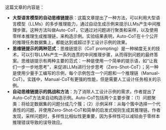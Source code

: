 这篇文章的内容是：

- **大型语言模型的自动思维链提示**：这篇文章提出了一种方法，可以利用大型语言模型（LLMs）的多步推理能力，通过自动生成示例来提示LLMs产生中间推理步骤。这种方法叫做Auto-CoT，它通过对问题进行聚类和采样，以及使用零样本推理生成推理链，来构造示例。实验结果表明，Auto-CoT在十个公开的推理任务数据集上，都能达到或超过手工设计示例的效果。
- **思维链提示的两种范式**：思维链提示（CoT prompting）是一种梯度无关的技术，可以引导LLMs产生一系列连贯的中间推理步骤，从而得到问题的最终答案。思维链提示有两种主要的范式：一种是使用一个简单的提示语，如“让我们一步一步地思考”，来促进LLMs进行分步思考（Zero-Shot-CoT）；另一种是使用少量手工编写的示例，每个示例包含一个问题和一个推理链（Manual-CoT）。实践中，Manual-CoT有更强的性能，但是需要人工设计任务相关的示例。
- **自动思维链提示的挑战和方法**：为了消除人工设计示例的需求，作者提出了Auto-CoT方法来自动构造示例。Auto-CoT包括两个主要步骤：（1）问题聚类：将给定数据集的问题分成几个簇；（2）示例采样：从每个簇中选择一个代表性的问题，并使用Zero-Shot-CoT和简单的启发式规则生成其推理链。作者发现，采样问题时，多样性比相似性更重要，因为多样性可以减轻由于零样本推理错误导致的误导效应。

